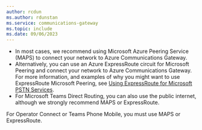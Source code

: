 ```yaml
---
author: rcdun
ms.author: rdunstan
ms.service: communications-gateway
ms.topic: include
ms.date: 09/06/2023
---
```


- In most cases, we recommend using Microsoft Azure Peering Service (MAPS) to connect your network to Azure Communications Gateway.
- Alternatively, you can use an Azure ExpressRoute circuit for Microsoft Peering and connect your network to Azure Communications Gateway. For more information, and examples of why you might want to use ExpressRoute Microsoft Peering, see [Using ExpressRoute for Microsoft PSTN Services](/azure/expressroute/using-expressroute-for-microsoft-pstn).
- For Microsoft Teams Direct Routing, you can also use the public internet, although we strongly recommend MAPS or ExpressRoute.

For Operator Connect or Teams Phone Mobile, you must use MAPS or ExpressRoute.